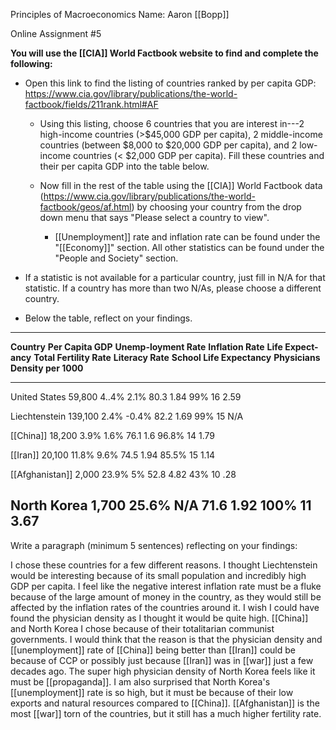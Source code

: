 Principles of Macroeconomics Name: Aaron [[Bopp]]

Online Assignment #5

**You will use the [[CIA]] World Factbook website to find and complete the following:**

-   Open this link to find the listing of countries ranked by per capita GDP: <https://www.cia.gov/library/publications/the-world-factbook/fields/211rank.html#AF>

    -   Using this listing, choose 6 countries that you are interest in---2 high-income countries (>\$45,000 GDP per capita), 2 middle-income countries (between \$8,000 to \$20,000 GDP per capita), and 2 low-income countries (\< \$2,000 GDP per capita). Fill these countries and their per capita GDP into the table below.

    -   Now fill in the rest of the table using the [[CIA]] World Factbook data (<https://www.cia.gov/library/publications/the-world-factbook/geos/af.html>) by choosing your country from the drop down menu that says "Please select a country to view".

        -   [[Unemployment]] rate and inflation rate can be found under the "[[Economy]]" section. All other statistics can be found under the "People and Society" section.

-   If a statistic is not available for a particular country, just fill in N/A for that statistic. If a country has more than two N/As, please choose a different country.

-   Below the table, reflect on your findings.

  -----------------------------------------------------------------------------------------------------------------------------------------------------------------------------------------------------------------------
  **Country**     **Per Capita GDP**   **Unemp-loyment Rate**   **Inflation Rate**   **Life Expect-ancy**   **Total Fertility Rate**   **Literacy Rate**   **School Life Expectancy**   **Physicians Density per 1000**
  --------------- -------------------- ------------------------ -------------------- ---------------------- -------------------------- ------------------- ---------------------------- ---------------------------------
  United States   59,800               4..4%                    2.1%                 80.3                   1.84                       99%                 16                           2.59

  Liechtenstein   139,100              2.4%                     -0.4%                82.2                   1.69                       99%                 15                           N/A

  [[China]]           18,200               3.9%                     1.6%                 76.1                   1.6                        96.8%               14                           1.79

  [[Iran]]            20,100               11.8%                    9.6%                 74.5                   1.94                       85.5%               15                           1.14

  [[Afghanistan]]     2,000                23.9%                    5%                   52.8                   4.82                       43%                 10                           .28

  North Korea     1,700                25.6%                    N/A                  71.6                   1.92                       100%                11                           3.67
  -----------------------------------------------------------------------------------------------------------------------------------------------------------------------------------------------------------------------

Write a paragraph (minimum 5 sentences) reflecting on your findings:

I chose these countries for a few different reasons. I thought Liechtenstein would be interesting because of its small population and incredibly high GDP per capita. I feel like the negative interest inflation rate must be a fluke because of the large amount of money in the country, as they would still be affected by the inflation rates of the countries around it. I wish I could have found the physician density as I thought it would be quite high. [[China]] and North Korea I chose because of their totalitarian communist governments. I would think that the reason is that the physician density and [[unemployment]] rate of [[China]] being better than [[Iran]] could be because of CCP or possibly just because [[Iran]] was in [[war]] just a few decades ago. The super high physician density of North Korea feels like it must be [[propaganda]]. I am also surprised that North Korea's [[unemployment]] rate is so high, but it must be because of their low exports and natural resources compared to [[China]]. [[Afghanistan]] is the most [[war]] torn of the countries, but it still has a much higher fertility rate.
